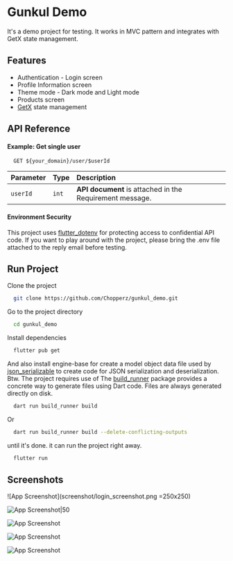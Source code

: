 # Gunkul Demo

It's a demo project for testing. It works in MVC pattern and integrates with GetX state management.


## Features

- Authentication - Login screen
- Profile Information screen
- Theme mode - Dark mode and Light mode
- Products screen
- [GetX](https://pub.dev/packages/get) state management


## API Reference

#### Example: Get single user

```http
  GET ${your_domain}/user/$userId
```

| Parameter | Type     | Description                |
| :-------- | :------- | :------------------------- |
| `userId` | `int` | **API document** is attached in the Requirement message.|


#### Environment Security

This project uses [flutter_dotenv](https://pub.dev/packages/flutter_dotenv) for protecting access to confidential API code. If you want to play around with the project, please bring the .env file attached to the reply email before testing.

## Run Project

Clone the project

```bash
  git clone https://github.com/Chopperz/gunkul_demo.git
```

Go to the project directory

```bash
  cd gunkul_demo
```

Install dependencies

```bash
  flutter pub get
```

And also install engine-base for create a model object data file used by [json_serializable](https://pub.dev/packages/json_serializable) to create code for JSON serialization and deserialization. Btw. The project requires use of The [build_runner](https://pub.dev/packages/build_runner) package provides a concrete way to generate files using Dart code. Files are always generated directly on disk.

```bash
  dart run build_runner build
```

Or

```bash
  dart run build_runner build --delete-conflicting-outputs
```

until it's done. it can run the project right away.

```bash
  flutter run
```


## Screenshots

![App Screenshot](screenshot/login_screenshot.png =250x250)

![App Screenshot|50](screenshot/home_listview_light_screenshot.png)

![App Screenshot](screenshot/home_listview_dark_screenshot.png)

![App Screenshot](screenshot/home_gridview_light_screenshot.png)

![App Screenshot](screenshot/home_gridview_dark_screenshot.png)